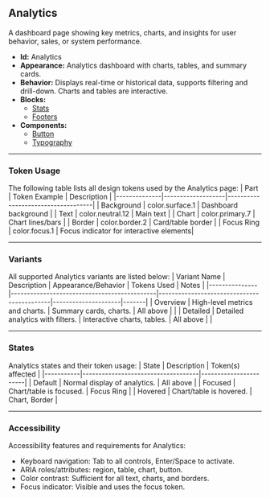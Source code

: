 ## Analytics
A dashboard page showing key metrics, charts, and insights for user behavior, sales, or system performance.
- **Id:** Analytics
- **Appearance:** Analytics dashboard with charts, tables, and summary cards.
- **Behavior:** Displays real-time or historical data, supports filtering and drill-down. Charts and tables are interactive.
- **Blocks:**
  - [Stats](../blocks/Stats.md)
  - [Footers](../blocks/Footers.md)
- **Components:**
  - [Button](../components/Button.md)
  - [Typography](../components/Typography.md)

---

### Token Usage
The following table lists all design tokens used by the Analytics page:
| Part         | Token Example      | Description                        |
|--------------|-------------------|------------------------------------|
| Background   | color.surface.1   | Dashboard background               |
| Text         | color.neutral.12  | Main text                          |
| Chart        | color.primary.7   | Chart lines/bars                   |
| Border       | color.border.2    | Card/table border                  |
| Focus Ring   | color.focus.1     | Focus indicator for interactive elements|

---

### Variants
All supported Analytics variants are listed below:
| Variant Name   | Description                                 | Appearance/Behavior                        | Tokens Used         | Notes |
|---------------|---------------------------------------------|--------------------------------------------|---------------------|-------|
| Overview      | High-level metrics and charts.               | Summary cards, charts.                     | All above           |       |
| Detailed      | Detailed analytics with filters.             | Interactive charts, tables.                | All above           |       |

---

### States
Analytics states and their token usage:
| State     | Description                        | Token(s) affected      |
|-----------|------------------------------------|-----------------------|
| Default   | Normal display of analytics.       | All above             |
| Focused   | Chart/table is focused.            | Focus Ring            |
| Hovered   | Chart/table is hovered.            | Chart, Border         |

---

### Accessibility
Accessibility features and requirements for Analytics:
- Keyboard navigation: Tab to all controls, Enter/Space to activate.
- ARIA roles/attributes: region, table, chart, button.
- Color contrast: Sufficient for all text, charts, and borders.
- Focus indicator: Visible and uses the focus token.
